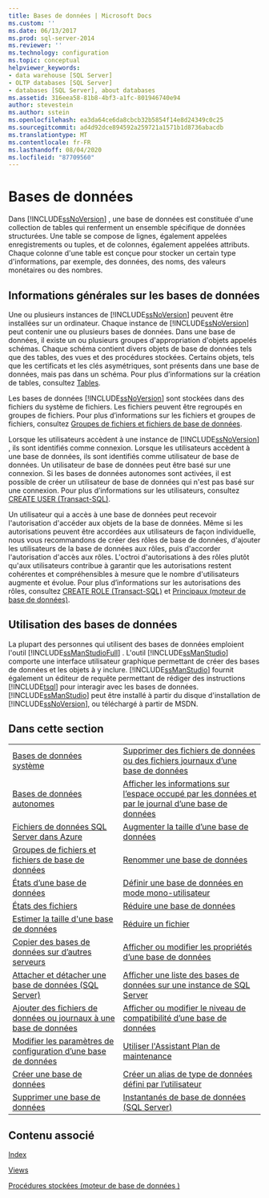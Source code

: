 ```yaml
---
title: Bases de données | Microsoft Docs
ms.custom: ''
ms.date: 06/13/2017
ms.prod: sql-server-2014
ms.reviewer: ''
ms.technology: configuration
ms.topic: conceptual
helpviewer_keywords:
- data warehouse [SQL Server]
- OLTP databases [SQL Server]
- databases [SQL Server], about databases
ms.assetid: 316eea58-81b8-4bf3-a1fc-801946740e94
author: stevestein
ms.author: sstein
ms.openlocfilehash: ea3da64ce6da8cbcb32b5854f14e8d24349c0c25
ms.sourcegitcommit: ad4d92dce894592a259721a1571b1d8736abacdb
ms.translationtype: MT
ms.contentlocale: fr-FR
ms.lasthandoff: 08/04/2020
ms.locfileid: "87709560"
---
```

# <a name="databases"></a>Bases de données
  Dans [!INCLUDE[ssNoVersion](../../includes/ssnoversion-md.md)] , une base de données est constituée d'une collection de tables qui renferment un ensemble spécifique de données structurées. Une table se compose de lignes, également appelées enregistrements ou tuples, et de colonnes, également appelées attributs. Chaque colonne d'une table est conçue pour stocker un certain type d'informations, par exemple, des données, des noms, des valeurs monétaires ou des nombres.  
  
## <a name="basic-information-about-databases"></a>Informations générales sur les bases de données  
 Une ou plusieurs instances de [!INCLUDE[ssNoVersion](../../includes/ssnoversion-md.md)] peuvent être installées sur un ordinateur. Chaque instance de [!INCLUDE[ssNoVersion](../../includes/ssnoversion-md.md)] peut contenir une ou plusieurs bases de données.  Dans une base de données, il existe un ou plusieurs groupes d'appropriation d'objets appelés schémas. Chaque schéma contient divers objets de base de données tels que des tables, des vues et des procédures stockées. Certains objets, tels que les certificats et les clés asymétriques, sont présents dans une base de données, mais pas dans un schéma. Pour plus d’informations sur la création de tables, consultez [Tables](../tables/tables.md).  
  
 Les bases de données [!INCLUDE[ssNoVersion](../../includes/ssnoversion-md.md)] sont stockées dans des fichiers du système de fichiers. Les fichiers peuvent être regroupés en groupes de fichiers. Pour plus d’informations sur les fichiers et groupes de fichiers, consultez [Groupes de fichiers et fichiers de base de données](database-files-and-filegroups.md).  
  
 Lorsque les utilisateurs accèdent à une instance de [!INCLUDE[ssNoVersion](../../includes/ssnoversion-md.md)] , ils sont identifiés comme connexion. Lorsque les utilisateurs accèdent à une base de données, ils sont identifiés comme utilisateur de base de données. Un utilisateur de base de données peut être basé sur une connexion. Si les bases de données autonomes sont activées, il est possible de créer un utilisateur de base de données qui n'est pas basé sur une connexion. Pour plus d’informations sur les utilisateurs, consultez [CREATE USER &#40;Transact-SQL&#41;](/sql/t-sql/statements/create-user-transact-sql).  
  
 Un utilisateur qui a accès à une base de données peut recevoir l'autorisation d'accéder aux objets de la base de données. Même si les autorisations peuvent être accordées aux utilisateurs de façon individuelle, nous vous recommandons de créer des rôles de base de données, d'ajouter les utilisateurs de la base de données aux rôles, puis d'accorder l'autorisation d'accès aux rôles. L'octroi d'autorisations à des rôles plutôt qu'aux utilisateurs contribue à garantir que les autorisations restent cohérentes et compréhensibles à mesure que le nombre d'utilisateurs augmente et évolue. Pour plus d’informations sur les autorisations des rôles, consultez [CREATE ROLE &#40;Transact-SQL&#41;](/sql/t-sql/statements/create-role-transact-sql) et [Principaux &#40;moteur de base de données&#41;](../security/authentication-access/principals-database-engine.md).  
  
## <a name="working-with-databases"></a>Utilisation des bases de données  
 La plupart des personnes qui utilisent des bases de données emploient l'outil [!INCLUDE[ssManStudioFull](../../includes/ssmanstudiofull-md.md)] . L'outil [!INCLUDE[ssManStudio](../../includes/ssmanstudio-md.md)] comporte une interface utilisateur graphique permettant de créer des bases de données et les objets à y inclure. [!INCLUDE[ssManStudio](../../includes/ssmanstudio-md.md)] fournit également un éditeur de requête permettant de rédiger des instructions [!INCLUDE[tsql](../../includes/tsql-md.md)] pour interagir avec les bases de données. [!INCLUDE[ssManStudio](../../includes/ssmanstudio-md.md)] peut être installé à partir du disque d'installation de [!INCLUDE[ssNoVersion](../../includes/ssnoversion-md.md)], ou téléchargé à partir de MSDN.  
  
## <a name="in-this-section"></a>Dans cette section  
  
|||  
|-|-|  
|[Bases de données système](system-databases.md)|[Supprimer des fichiers de données ou des fichiers journaux d’une base de données](delete-data-or-log-files-from-a-database.md)|  
|[Bases de données autonomes](contained-databases.md)|[Afficher les informations sur l’espace occupé par les données et par le journal d’une base de données](display-data-and-log-space-information-for-a-database.md)|  
|[Fichiers de données SQL Server dans Azure](sql-server-data-files-in-microsoft-azure.md)|[Augmenter la taille d’une base de données](increase-the-size-of-a-database.md)|  
|[Groupes de fichiers et fichiers de base de données](database-files-and-filegroups.md)|[Renommer une base de données](rename-a-database.md)|  
|[États d’une base de données](database-states.md)|[Définir une base de données en mode mono-utilisateur](set-a-database-to-single-user-mode.md)|  
|[États des fichiers](file-states.md)|[Réduire une base de données](shrink-a-database.md)|  
|[Estimer la taille d'une base de données](estimate-the-size-of-a-database.md)|[Réduire un fichier](shrink-a-file.md)|  
|[Copier des bases de données sur d’autres serveurs](copy-databases-to-other-servers.md)|[Afficher ou modifier les propriétés d’une base de données](view-or-change-the-properties-of-a-database.md)|  
|[Attacher et détacher une base de données &#40;SQL Server&#41;](database-detach-and-attach-sql-server.md)|[Afficher une liste des bases de données sur une instance de SQL Server](view-a-list-of-databases-on-an-instance-of-sql-server.md)|  
|[Ajouter des fichiers de données ou journaux à une base de données](add-data-or-log-files-to-a-database.md)|[Afficher ou modifier le niveau de compatibilité d’une base de données](view-or-change-the-compatibility-level-of-a-database.md)|  
|[Modifier les paramètres de configuration d’une base de données](change-the-configuration-settings-for-a-database.md)|[Utiliser l'Assistant Plan de maintenance](../maintenance-plans/use-the-maintenance-plan-wizard.md)|  
|[Créer une base de données](create-a-database.md)|[Créer un alias de type de données défini par l’utilisateur](create-a-user-defined-data-type-alias.md)|  
|[Supprimer une base de données](delete-a-database.md)|[Instantanés de base de données &#40;SQL Server&#41;](database-snapshots-sql-server.md)|  
  
## <a name="related-content"></a>Contenu associé  
 [Index](../indexes/indexes.md)  
  
 [Views](../views/views.md)  
  
 [Procédures stockées &#40;moteur de base de données &#41;](../stored-procedures/stored-procedures-database-engine.md)  
  
  
